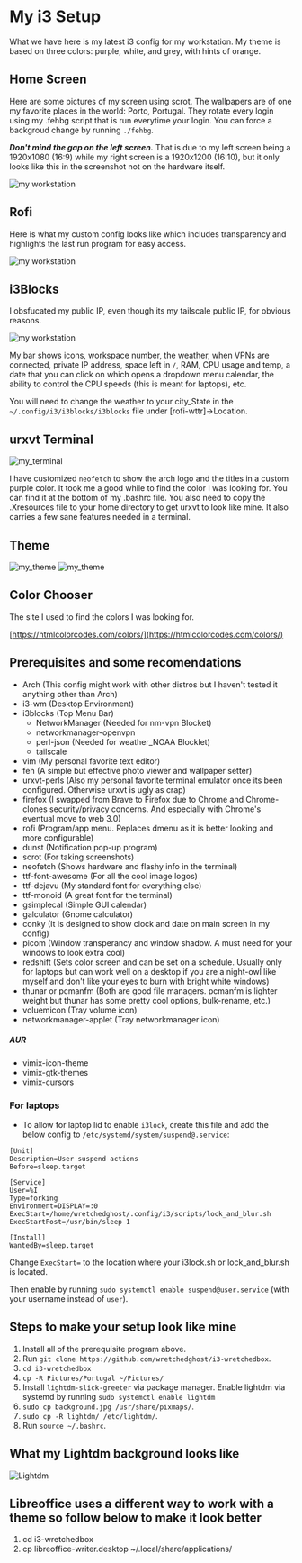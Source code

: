 # My i3 Setup
What we have here is my latest i3 config for my workstation. My theme is based on three colors: purple, white, and grey, with hints of orange. 

## Home Screen
Here are some pictures of my screen using scrot. The wallpapers are of one my favorite places in the world: Porto, Portugal. They rotate every login using my .fehbg script that is run everytime your login. You can force a backgroud change by running `./fehbg`.

***Don't mind the gap on the left screen.*** That is due to my left screen being a 1920x1080 (16:9) while my right screen is a 1920x1200 (16:10), but it only looks like this in the screenshot not on the hardware itself. 

![my workstation](./Pictures/example/screen.png)

## Rofi
Here is what my custom config looks like which includes transparency and highlights the last run program for easy access.

![my workstation](./Pictures/example/rofi_custom.png)

## i3Blocks
I obsfucated my public IP, even though its my tailscale public IP, for obvious reasons.

![my workstation](./Pictures/example/i3blocks.png)

My bar shows icons, workspace number, the weather, when VPNs are connected, private IP address, space left in `/`, RAM, CPU usage and temp, a date that you can click on which opens a dropdown menu calendar, the ability to control the CPU speeds (this is meant for laptops), etc.

You will need to change the weather to your city_State in the `~/.config/i3/i3blocks/i3blocks` file under [rofi-wttr]->Location.

## urxvt Terminal
![my_terminal](./Pictures/example/neofetch.png)

I have customized `neofetch` to show the arch logo and the titles in a custom purple color. It took me a good while to find the color I was looking for. You can find it at the bottom of my .bashrc file. You also need to copy the .Xresources file to your home directory to get urxvt to look like mine. It also carries a few sane features needed in a terminal. 

## Theme
![my_theme](./Pictures/example/lxappearance1.png)
![my_theme](./Pictures/example/lxappearance2.png)

## Color Chooser
The site I used to find the colors I was looking for.

[https://htmlcolorcodes.com/colors/](https://htmlcolorcodes.com/colors/)

## Prerequisites and some recomendations
* Arch (This config might work with other distros but I haven't tested it anything other than Arch)
* i3-wm (Desktop Environment)
* i3blocks (Top Menu Bar)
  * NetworkManager (Needed for nm-vpn Blocket)
  * networkmanager-openvpn
  * perl-json (Needed for weather_NOAA Blocklet)
  * tailscale
* vim (My personal favorite text editor)
* feh (A simple but effective photo viewer and wallpaper setter)
* urxvt-perls (Also my personal favorite terminal emulator once its been configured. Otherwise urxvt is ugly as crap)
* firefox (I swapped from Brave to Firefox due to Chrome and Chrome-clones security/privacy concerns. And especially with Chrome's eventual move to web 3.0)
* rofi (Program/app menu. Replaces dmenu as it is better looking and more configurable) 
* dunst (Notification pop-up program) 
* scrot (For taking screenshots)
* neofetch (Shows hardware and flashy info in the terminal)
* ttf-font-awesome (For all the cool image logos)
* ttf-dejavu (My standard font for everything else)
* ttf-monoid (A great font for the terminal)
* gsimplecal (Simple GUI calendar)
* galculator (Gnome calculator)
* conky (It is designed to show clock and date on main screen in my config)
* picom (Window transperancy and window shadow. A must need for your windows to look extra cool)
* redshift (Sets color screen and can be set on a schedule. Usually only for laptops but can work well on a desktop if you are a night-owl like myself and don't like your eyes to burn with bright white windows)
* thunar or pcmanfm (Both are good file managers. pcmanfm is lighter weight but thunar has some pretty cool options, bulk-rename, etc.)
* voluemicon (Tray volume icon)
* networkmanager-applet (Tray networkmanager icon)

##### AUR
* vimix-icon-theme 
* vimix-gtk-themes 
* vimix-cursors

### For laptops
* To allow for laptop lid to enable `i3lock`, create this file and add the below config to `/etc/systemd/system/suspend@.service`:

```text
[Unit]
Description=User suspend actions
Before=sleep.target

[Service]
User=%I
Type=forking
Environment=DISPLAY=:0
ExecStart=/home/wretchedghost/.config/i3/scripts/lock_and_blur.sh
ExecStartPost=/usr/bin/sleep 1

[Install]
WantedBy=sleep.target
```

Change `ExecStart=` to the location where your i3lock.sh or lock_and_blur.sh is located. 

Then enable by running `sudo systemctl enable suspend@user.service` (with your username instead of `user`).

## Steps to make your setup look like mine
1. Install all of the prerequisite program above.
2. Run `git clone https://github.com/wretchedghost/i3-wretchedbox`.
3. `cd i3-wretchedbox`
4. `cp -R Pictures/Portugal ~/Pictures/`
5. Install `lightdm-slick-greeter` via package manager. Enable lightdm via systemd by running `sudo systemctl enable lightdm`
6. `sudo cp background.jpg /usr/share/pixmaps/`.
7. `sudo cp -R lightdm/ /etc/lightdm/`. 
8. Run `source ~/.bashrc`.

## What my Lightdm background looks like

![Lightdm](./background.jpg)
## Libreoffice uses a different way to work with a theme so follow below to make it look better

1. cd i3-wretchedbox
2. cp libreoffice-writer.desktop ~/.local/share/applications/
